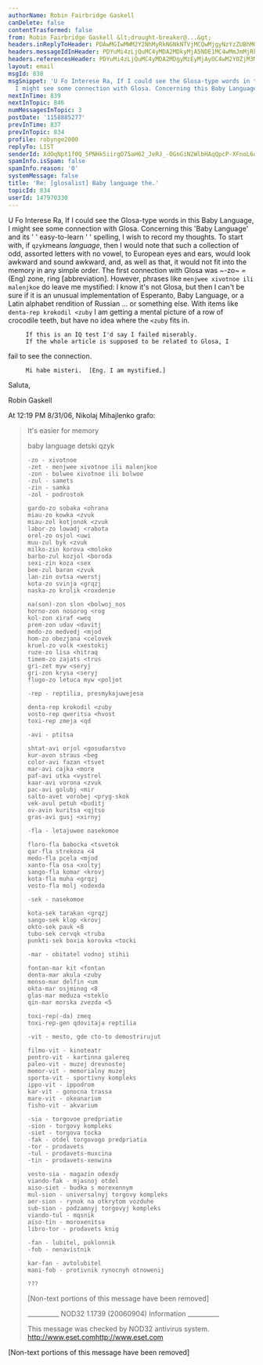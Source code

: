 ```yaml
---
authorName: Robin Fairbridge Gaskell
canDelete: false
contentTrasformed: false
from: Robin Fairbridge Gaskell &lt;drought-breaker@...&gt;
headers.inReplyToHeader: PDAwMGIwMWM2Y2NhMyRkNGNkNTVjMCQwMjgyNzYzZUBhMGgzcjc+
headers.messageIdInHeader: PDYuMi4zLjQuMC4yMDA2MDkyMjA5NDE1MC4wMmJmMjRkMEBwby5wYWNpZmljLm5ldC5hdT4=
headers.referencesHeader: PDYuMi4zLjQuMC4yMDA2MDgyMzEyMjAyOC4wM2Y0ZjM3MEBwby5wYWNpZmljLm5ldC5hdT4gPDAwMGIwMWM2Y2NhMyRkNGNkNTVjMCQwMjgyNzYzZUBhMGgzcjc+
layout: email
msgId: 838
msgSnippet: 'U Fo Interese Ra, If I could see the Glosa-type words in this Baby Language,
  I might see some connection with Glosa. Concerning this Baby Language and its '
nextInTime: 839
nextInTopic: 846
numMessagesInTopic: 3
postDate: '1158885277'
prevInTime: 837
prevInTopic: 834
profile: robynge2000
replyTo: LIST
senderId: XdOqNpt1f0Q_5PNHk5iirgO75aH62_JeRJ_-OGnGiN2WlbHAqQpcP-XFnoL6ooUV6LgUkVQT9JlqCfjkFpje7Jl3i4MyzewOQ9HaKfGii8MIsXoc_qm7C3Ejw7TE6Fd-
spamInfo.isSpam: false
spamInfo.reason: '0'
systemMessage: false
title: 'Re: [glosalist] Baby language the.'
topicId: 834
userId: 147970330
---
```


U Fo Interese Ra,
         If I could see the Glosa-type words in this Baby Language, I 
might see some connection with Glosa.
         Concerning this 'Baby Language' and its ' ' easy-to-learn ' 
' spelling, I wish to record my thoughts.
         To start with, if `qzyk`means *language*, then I would note 
that such a collection of odd, assorted letters with no vowel, to 
European eyes and ears, would look awkward and sound awkward, and, as 
well as that, it would not fit into the memory in any simple order.
         The first connection with Glosa was ~-zo~ =(Eng) zone, ring 
[abbreviation].
         However, phrases like `menjwee xivotnoe ili malenjkoe` do 
leave me mystified: I know it's not Glosa, but then I can't be sure 
if it is an unusual implementation of Esperanto, Baby Language, or a 
Latin alphabet rendition of Russian ... or something else.
         With items like
                         `denta-rep krokodil <zuby`
                                                    I am getting a 
mental picture of a row of crocodile teeth, but have no idea where 
the `<zuby` fits in.

         If this is an IQ test I'd say I failed miserably.
         If the whole article is supposed to be related to Glosa, I 
fail to see the connection.

         Mi habe misteri.  [Eng. I am mystified.]

Saluta,

Robin Gaskell

At 12:19 PM 8/31/06, Nikolaj Mihajlenko grafo:

>It's easier for memory
>
>baby language
>detski qzyk
>~~~~~~~~~~~~~
>-zo - xivotnoe
>-zet - menjwee xivotnoe ili malenjkoe
>-zon - bolwee xivotnoe ili bolwoe
>-zul - samets
>-zin - samka
>-zol - podrostok
>
>gardo-zo sobaka <ohrana
>miau-zo kowka <zvuk
>miau-zol kotjonok <zvuk
>labor-zo lowadj <rabota
>orel-zo osjol <uwi
>muu-zul byk <zvuk
>milko-zin korova <moloko
>barbo-zul kozjol <boroda
>sexi-zin koza <sex
>bee-zul baran <zvuk
>lan-zin ovtsa <werstj
>kota-zo svinja <grqzj
>naska-zo krolik <roxdenie
>
>na(son)-zon slon <bolwoj_nos
>horno-zon nosorog <rog
>kol-zon xiraf <weq
>prem-zon udav <davitj
>medo-zo medvedj <mjod
>hom-zo obezjana <celovek
>kruel-zo volk <xestokij
>ruze-zo lisa <hitraq
>timem-zo zajats <trus
>gri-zet myw <seryj
>gri-zon krysa <seryj
>flugo-zo letuca myw <poljot
>
>-rep - reptilia, presmykajuwejesa
>
>denta-rep krokodil <zuby
>vosto-rep qweritsa <hvost
>toxi-rep zmeja <qd
>
>-avi - ptitsa
>
>shtat-avi orjol <gosudarstvo
>kur-avon straus <beg
>color-avi fazan <tsvet
>mar-avi cajka <more
>paf-avi utka <vystrel
>kaar-avi vorona <zvuk
>pac-avi golubj <mir
>salto-avet vorobej <pryg-skok
>vek-avul petuh <buditj
>ov-avin kuritsa <qjtso
>gras-avi gusj <xirnyj
>
>-fla - letajuwee nasekomoe
>
>floro-fla babocka <tsvetok
>qar-fla strekoza <4
>medo-fla pcela <mjod
>xanto-fla osa <xoltyj
>sango-fla komar <krovj
>kota-fla muha <grqzj
>vesto-fla molj <odexda
>
>-sek - nasekomoe
>
>kota-sek tarakan <grqzj
>sango-sek klop <krovj
>okto-sek pauk <8
>tubo-sek cervqk <truba
>punkti-sek boxia korovka <tocki
>
>-mar - obitatel vodnoj stihii
>
>fontan-mar kit <fontan
>denta-mar akula <zuby
>menso-mar delfin <um
>okta-mar osjminog <8
>glas-mar meduza <steklo
>qin-mar morska zvezda <5
>
>toxi-rep(-da) zmeq
>toxi-rep-gen qdovitaja reptilia
>
>-vit - mesto, gde cto-to demostrirujut
>
>filmo-vit - kinoteatr
>pentro-vit - kartinna galereq
>paleo-vit - muzej drevnostej
>memor-vit - memorialny muzej
>sporta-vit - sportivny kompleks
>ippo-vit - ippodrom
>kar-vit - gonocna trassa
>mare-vit - okeanarium
>fisho-vit - akvarium
>
>-sia - torgovoe predpriatie
>-sion - torgovy kompleks
>-siet - torgova tocka
>-fak - otdel torgovogo predpriatia
>-tor - prodavets
>-tul - prodavets-muxcina
>-tin - prodavets-xenwina
>
>vesto-sia - magazin odexdy
>viando-fak - mjasnoj otdel
>aiso-siet - budka s morexennym
>mul-sion - universalnyj torgovy kompleks
>aer-sion - rynok na otkrytom vozduhe
>sub-sion - podzamnyj torgovyj kompleks
>viando-tul - mqsnik
>aiso-tin - moroxenitsa
>libro-tor - prodavets knig
>
>-fan - lubitel, poklonnik
>-fob - nenavistnik
>
>kar-fan - avtolubitel
>mani-fob - protivnik rynocnyh otnowenij
>
>???
>~~~~~~~~~~~~~~~~~~~~~~~~~~~~~~~~~~~~~~~~~~~~~~~~
>
>[Non-text portions of this message have been removed]
>
>
>
>__________ NOD32 1.1739 (20060904) Information __________
>
>This message was checked by NOD32 antivirus system.
><http://www.eset.com>http://www.eset.com


[Non-text portions of this message have been removed]


